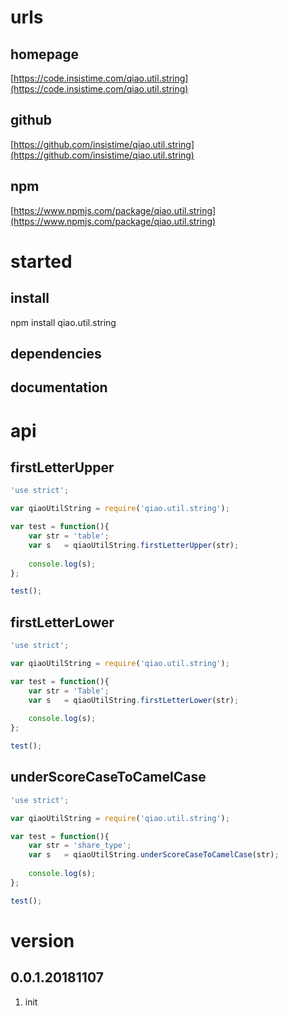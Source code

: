 # urls
## homepage
[https://code.insistime.com/qiao.util.string](https://code.insistime.com/qiao.util.string)

## github
[https://github.com/insistime/qiao.util.string](https://github.com/insistime/qiao.util.string)

## npm
[https://www.npmjs.com/package/qiao.util.string](https://www.npmjs.com/package/qiao.util.string)

# started
## install
npm install qiao.util.string

## dependencies

## documentation

# api
## firstLetterUpper
```javascript
'use strict';

var qiaoUtilString = require('qiao.util.string');

var test = function(){
	var str = 'table';
	var s	= qiaoUtilString.firstLetterUpper(str);
	
	console.log(s);
};

test();
```

## firstLetterLower
```javascript
'use strict';

var qiaoUtilString = require('qiao.util.string');

var test = function(){
	var str = 'Table';
	var s	= qiaoUtilString.firstLetterLower(str);
	
	console.log(s);
};

test();
```

## underScoreCaseToCamelCase
```javascript
'use strict';

var qiaoUtilString = require('qiao.util.string');

var test = function(){
	var str = 'share_type';
	var s	= qiaoUtilString.underScoreCaseToCamelCase(str);
	
	console.log(s);
};

test();
```

# version
## 0.0.1.20181107
1. init
